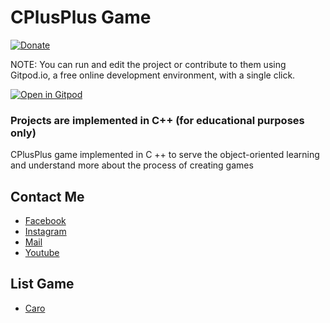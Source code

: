 # CPlusPlus Game
[![Donate](https://img.shields.io/badge/Donate-PayPal-green.svg)](https://www.paypal.me/conganhhcmus/1)



NOTE: You can run and edit the project or contribute to them using Gitpod.io, a free online development environment, with a single click.

[![Open in Gitpod](https://gitpod.io/button/open-in-gitpod.svg)](https://gitpod.io/#https://github.com/conganhhcmus/CPlusPlus-GameCaro/)


### Projects are implemented in C++ (for educational purposes only)
CPlusPlus game implemented in C ++ to serve the object-oriented learning and understand more about the process of creating games

## Contact Me
- [Facebook](https://www.facebook.com/conganhhcmus)
- [Instagram](https://www.instagram.com/conganhhcmus)
- [Mail](mailto:conganhhcmus@gmail.com)
- [Youtube](https://www.youtube.com/channel/UCExh5J_fK931tesMCry6_pw?view_as=subscriber)

## List Game
* [Caro](https://github.com/conganhhcmus/CPlusPlus-Game/tree/master/Caro)

